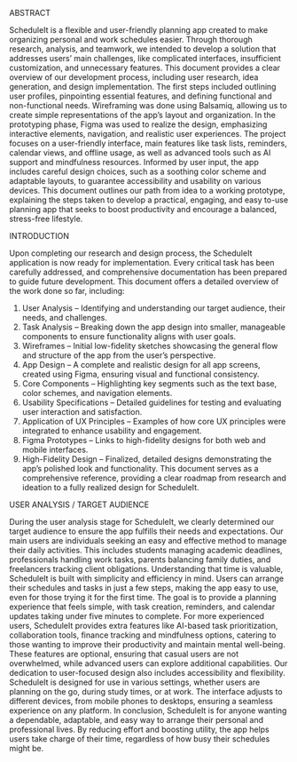 ABSTRACT

ScheduleIt is a flexible and user-friendly planning app created to
make organizing personal and work schedules easier. Through
thorough research, analysis, and teamwork, we intended to develop a
solution that addresses users’ main challenges, like complicated
interfaces, insufficient customization, and unnecessary features.
This document provides a clear overview of our development process,
including user research, idea generation, and design implementation.
The first steps included outlining user profiles, pinpointing essential
features, and defining functional and non-functional needs.
Wireframing was done using Balsamiq, allowing us to create simple
representations of the app’s layout and organization. In the
prototyping phase, Figma was used to realize the design, emphasizing
interactive elements, navigation, and realistic user experiences.
The project focuses on a user-friendly interface, main features like
task lists, reminders, calendar views, and offline usage, as well as
advanced tools such as AI support and mindfulness resources.
Informed by user input, the app includes careful design choices, such
as a soothing color scheme and adaptable layouts, to guarantee
accessibility and usability on various devices.
This document outlines our path from idea to a working prototype,
explaining the steps taken to develop a practical, engaging, and easy
to-use planning app that seeks to boost productivity and encourage a
balanced, stress-free lifestyle.

INTRODUCTION

Upon completing our research and design process, the ScheduleIt
application is now ready for implementation. Every critical task has
been carefully addressed, and comprehensive documentation has been
prepared to guide future development. This document offers a
detailed overview of the work done so far, including:
1. User Analysis – Identifying and understanding our target
audience, their needs, and challenges.
2. Task Analysis – Breaking down the app design into smaller,
manageable components to ensure functionality aligns with user
goals.
3. Wireframes – Initial low-fidelity sketches showcasing the
general flow and structure of the app from the user’s
perspective.
4. App Design – A complete and realistic design for all app
screens, created using Figma, ensuring visual and functional
consistency.
5. Core Components – Highlighting key segments such as the text
base, color schemes, and navigation elements.
6. Usability Specifications – Detailed guidelines for testing and
evaluating user interaction and satisfaction.
7. Application of UX Principles – Examples of how core UX
principles were integrated to enhance usability and engagement.
8. Figma Prototypes – Links to high-fidelity designs for both web
and mobile interfaces.
9. High-Fidelity Design – Finalized, detailed designs
demonstrating the app’s polished look and functionality.
This document serves as a comprehensive reference, providing a clear
roadmap from research and ideation to a fully realized design for
ScheduleIt.

USER ANALYSIS / TARGET AUDIENCE

During the user analysis stage for ScheduleIt, we clearly determined
our target audience to ensure the app fulfills their needs and
expectations. Our main users are individuals seeking an easy and
effective method to manage their daily activities. This includes
students managing academic deadlines, professionals handling work
tasks, parents balancing family duties, and freelancers tracking client
obligations. Understanding that time is valuable, ScheduleIt is built
with simplicity and efficiency in mind. Users can arrange their
schedules and tasks in just a few steps, making the app easy to use,
even for those trying it for the first time. The goal is to provide a
planning experience that feels simple, with task creation, reminders,
and calendar updates taking under five minutes to complete. For more
experienced users, ScheduleIt provides extra features like AI-based
task prioritization, collaboration tools, finance tracking and
mindfulness options, catering to those wanting to improve their
productivity and maintain mental well-being. These features are
optional, ensuring that casual users are not overwhelmed, while
advanced users can explore additional capabilities. Our dedication to
user-focused design also includes accessibility and flexibility.
ScheduleIt is designed for use in various settings, whether users are
planning on the go, during study times, or at work. The interface
adjusts to different devices, from mobile phones to desktops, ensuring
a seamless experience on any platform.
In conclusion, ScheduleIt is for anyone wanting a dependable,
adaptable, and easy way to arrange their personal and professional
lives. By reducing effort and boosting utility, the app helps users take
charge of their time, regardless of how busy their schedules might be.
